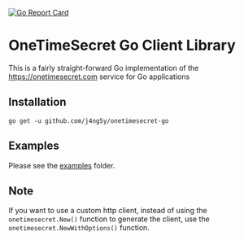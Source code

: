 [![Go Report Card](https://goreportcard.com/badge/github.com/j4ng5y/onetimesecret-go)](https://goreportcard.com/report/github.com/j4ng5y/onetimesecret-go)

# OneTimeSecret Go Client Library

This is a fairly straight-forward Go implementation of the https://onetimesecret.com service for Go applications

## Installation

`go get -u github.com/j4ng5y/onetimesecret-go`

## Examples

Please see the [examples](/examples) folder.

## Note

If you want to use a custom http client, instead of using the `onetimesecret.New()` function to generate the client, use the `onetimesecret.NewWithOptions()` function.